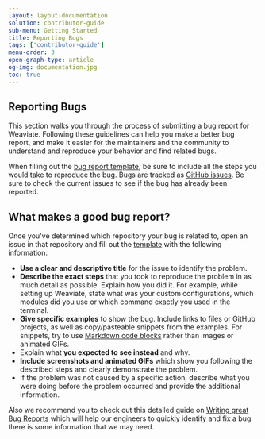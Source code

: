 ```yaml
---
layout: layout-documentation
solution: contributor-guide
sub-menu: Getting Started
title: Reporting Bugs 
tags: ['contributor-guide']
menu-order: 3
open-graph-type: article
og-img: documentation.jpg
toc: true
---
```

## Reporting Bugs

This section walks you through the process of submitting a bug report for Weaviate. Following these guidelines can help you make a better bug report, and make it easier for the maintainers and the community to understand and reproduce your behavior and find related bugs.

When filling out the [bug report template](https://github.com/semi-technologies/weaviate-io/blob/main/.github/ISSUE_TEMPLATE/report_bug.yml), be sure to include all the steps you would take to reproduce the bug. Bugs are tracked as [GitHub issues](https://github.com/semi-technologies/weaviate/issues). Be sure to check the current issues to see if the bug has already been reported.

## What makes a good bug report?

Once you've determined which repository your bug is related to, open an issue in that repository and fill out the [template](https://github.com/semi-technologies/weaviate-io/blob/main/.github/ISSUE_TEMPLATE/report_bug.yml) with the following information.

* **Use a clear and descriptive title** for the issue to identify the problem.
* **Describe the exact steps** that you took to reproduce the problem in as much detail as possible. Explain how you did it. For example, while setting up Weaviate, state what was your custom configurations, which modules did you use or which command exactly you used in the terminal. 
* **Give specific examples** to show the bug. Include links to files or GitHub projects, as well as copy/pasteable snippets from the examples. For snippets, try to use [Markdown code blocks](https://help.github.com/articles/markdown-basics/#multiple-lines) rather than images or animated GIFs.
* Explain what **you expected to see instead** and why.
* **Include screenshots and animated GIFs** which show you following the described steps and clearly demonstrate the problem.
* If the problem was not caused by a specific action, describe what you were doing before the problem occurred and provide the additional information.

Also we recommend you to check out this detailed guide on [Writing great Bug Reports](/developers/weaviate/current/tutorials/write-great-bug-reports.html) which will help our engineers to quickly identify and fix a bug there is some information that we may need.
